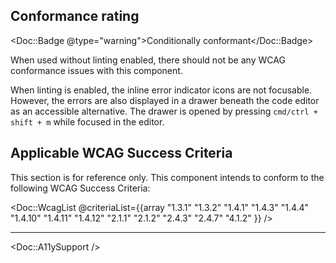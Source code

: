 ## Conformance rating

<Doc::Badge @type="warning">Conditionally conformant</Doc::Badge>

When used without linting enabled, there should not be any WCAG conformance issues with this component.

When linting is enabled, the inline error indicator icons are not focusable. However, the errors are also displayed in a drawer beneath the code editor as an accessible alternative. The drawer is opened by pressing `cmd/ctrl + shift + m` while focused in the editor.

## Applicable WCAG Success Criteria

This section is for reference only. This component intends to conform to the following WCAG Success Criteria:

<Doc::WcagList @criteriaList={{array "1.3.1" "1.3.2" "1.4.1" "1.4.3" "1.4.4" "1.4.10" "1.4.11" "1.4.12" "2.1.1" "2.1.2" "2.4.3" "2.4.7" "4.1.2" }} />

---

<Doc::A11ySupport />
